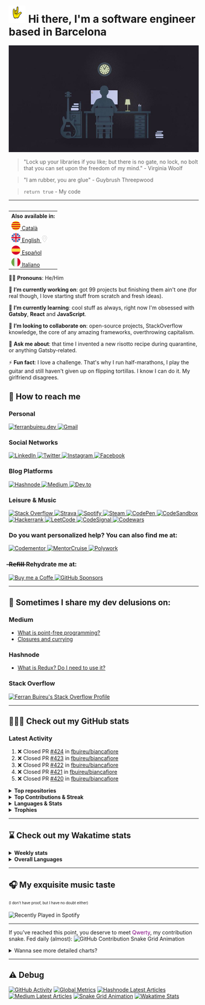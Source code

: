 # <img src="https://github.com/fbuireu/fbuireu/blob/master/assets/images/gifs/punk-horn.gif?raw=true" width="45px"> Hi there, I'm a software engineer based in Barcelona

![Hi there, I'm a software engineer based in Barcelona](https://github.com/fbuireu/fbuireu/blob/master/assets/images/jpg/developer-life.jpg?raw=true)

> "Lock up your libraries if you like; but there is no gate, no lock, no bolt that you can set upon the freedom of my mind." - Virginia Woolf

> "I am rubber, you are glue" - Guybrush Threepwood

> `return true` - My code

-------

<table align="right">
  <th>Also available in:</th>
    <tr>
      <td>
        <a href="README.ca.md">
          <img src="assets/images/png/flags/catalonia.png" width="24" height="24" alt="Català"/>
          <span>Català</span>
        </a>
      </td>
    </tr>
    <tr>
      <td>
        <a href="README.md">
          <img src="assets/images/png/flags/uk.png" width="24" height="24" alt="English"/>
          <span>English</span>
          <img src="assets/images/png/icons/pin.png" width="18" alt="You are here" />
        </a>
      </td>
    </tr>
    <tr>
      <td>
        <a href="README.es.md">
          <img src="assets/images/png/flags/spain.png" width="24" height="24" alt="Español"/>
          <span>Español</span>
        </a>
      </td>
    </tr>
    <tr>
      <td>
        <a href="README.it.md">
          <img src="assets/images/png/flags/italy.png" width="24" height="24" alt="Italiano"/>
          <span>Italiano</span>
        </a>
      </td>
    </tr>
</table>

👦🏻 **Pronouns**: He/Him

🔭 **I’m currently working on**: got 99 projects but finishing them ain't one (for real though, I love starting stuff from
scratch and fresh ideas).

🌱 **I’m currently learning**: cool stuff as always, right now I'm obsessed with **Gatsby**, **React** and **JavaScript**.

👯 **I’m looking to collaborate on**: open-source projects, StackOverflow knowledge, the core of any amazing frameworks,
overthrowing capitalism.

💬 **Ask me about**: that time I invented a new risotto recipe during quarantine, or anything Gatsby-related.

⚡ **Fun fact**: I love a challenge. That's why I run half-marathons, I play the guitar and still haven't given up on
flipping tortillas. I know I can do it. My girlfriend disagrees.

## 📨 How to reach me
### Personal
<a href="https://ferranbuireu.dev" target="_blank">
  <img src="https://img.shields.io/badge/personal%20Website-1b1d1d?style=for-the-badge&logo=globe&logoColor=ffffff" alt="ferranbuireu.dev">
</a>
<a href="mailto:fbuireu@gmail.com" target="_blank">
  <img src="https://img.shields.io/badge/gmail-D14836?style=for-the-badge&logo=gmail&logoColor=ffffff" alt="Gmail" />
</a>

### Social Networks
<a href="https://www.linkedin.com/in/ferran-buireu/" target="_blank">
  <img src="https://img.shields.io/badge/linkedIn-0077B5?style=for-the-badge&logo=linkedin&logoColor=ffffff" alt="LinkedIn" />
</a>
<a href="https://twitter.com/fbuireu" target="_blank">
  <img src="https://img.shields.io/badge/twitter-1DA1F2?style=for-the-badge&logo=twitter&logoColor=ffffff" alt="Twitter" />
</a>
<a href="https://www.instagram.com/fbuireu/" target="_blank">
  <img src="https://img.shields.io/badge/instagram-%23E4405F.svg?style=for-the-badge&logo=instagram&logoColor=ffffff" alt="Instagram" />
</a>
<a href="https://www.facebook.com/ferranbuireu/" target="_blank">
  <img src="https://img.shields.io/badge/facebook-%231877F2.svg?style=for-the-badge&logo=facebook&logoColor=ffffff" alt="Facebook" />
</a>

### Blog Platforms
<a href="https://hashnode.com/@Buireu" target="_blank">
  <img src="https://img.shields.io/badge/hashnode-2962FF?style=for-the-badge&logo=hashnode&logoColor=ffffff" alt="Hashnode" />
</a>
<a href="https://medium.com/@fbuireu" target="_blank">
  <img src="https://img.shields.io/badge/medium-12100E?style=for-the-badge&logo=medium&logoColor=ffffff" alt="Medium" />
</a>
<a href="https://dev.to/fbuireu" target="_blank">
  <img src="https://img.shields.io/badge/dev.to-0A0A0A?style=for-the-badge&logo=devdotto&logoColor=ffffff" alt="Dev.to" />
</a>

### Leisure & Music
<a href="https://stackoverflow.com/users/5585371/ferran-buireu?tab=profile" target="_blank">
  <img src="https://img.shields.io/badge/stack_overflow-FE7A16?style=for-the-badge&logo=stack-overflow&logoColor=ffffff" alt="Stack Overflow" />
</a>
<a href="https://www.strava.com/athletes/19488414" target="_blank">
  <img src="https://img.shields.io/static/v1?style=for-the-badge&message=Strava&color=FC4C02&logo=strava&logoColor=FFFFFF&label=" alt="Strava" />
</a>
<a href="https://open.spotify.com/user/buireu?si=b2dfa1e6c2f649d9" target="_blank">
  <img src="https://img.shields.io/badge/spotify-1ED760?style=for-the-badge&logo=spotify&logoColor=ffffff" alt="Spotify" />
</a>
<a href="https://steamcommunity.com/id/fbuireu/" target="_blank">
  <img src="https://img.shields.io/badge/steam-000000?style=for-the-badge&logo=steam&logoColor=ffffff" alt="Steam" />
</a>
<a href="https://codepen.io/fbuireu" target="_blank">
  <img src="https://img.shields.io/badge/Codepen-000000?style=for-the-badge&logo=codepen&logoColor=white" alt="CodePen" />
</a>
<a href="https://codesandbox.io/u/fbuireu" target="_blank">
  <img src="https://img.shields.io/badge/codesandbox-040404?style=for-the-badge&logo=codesandbox&logoColor=DBDBDB" alt="CodeSandbox" />
</a>
<a href="https://www.hackerrank.com/fbuireu" target="_blank">
  <img src="https://img.shields.io/badge/hackerrank-2EC866?style=for-the-badge&logo=HackerRank&logoColor=ffffff" alt="Hackerrank" />
</a>
<a href="https://leetcode.com/fbuireu/" target="_blank">
<img src="https://img.shields.io/badge/-LeetCode-FFA116?style=for-the-badge&logo=leetcode&logoColor=black" alt="LeetCode" />
</a>
<a href="https://app.codesignal.com/profile/fbuireu/" target="_blank">
  <img src="https://img.shields.io/badge/codesignal-33485f?style=for-the-badge&logo=codesignal&logoColor=grey" alt="CodeSignal" />
</a>
<a href="https://www.codewars.com/users/fbuireu/" target="_blank">
  <img src="https://img.shields.io/badge/codewars-B1361E?style=for-the-badge&logo=codewars&logoColor=808080" alt="Codewars" />
</a>

### Do you want personalized help? You can also find me at:
<a href="https://www.codementor.io/@fbuireu" target="_blank">
  <img src="https://img.shields.io/badge/codementor-003648?style=for-the-badge&logo=codementor&logoColor=000000" alt="Codementor" />
</a>
<a href="https://mentorcruise.com/mentor/ferranbuireu/" target="_blank">
  <img src="https://img.shields.io/badge/mentorcruise-05b197?style=for-the-badge&logo=mentorcruise&logoColor=000000" alt="MentorCruise" />
</a>
<a href="https://www.polywork.com/fbuireu" target="_blank">
  <img src="https://img.shields.io/badge/polywork-4a1ae6?style=for-the-badge&logo=mentorcruise&logoColor=000000" alt="Polywork" />
</a>

### ̶R̶e̶f̶i̶l̶l̶  Rehydrate me at:
<a href="https://www.buymeacoffee.com/ferranbuireu" target="_blank">
  <img src="https://img.shields.io/badge/buy_me_a_coffee-FFDD00?style=for-the-badge&logo=buy-me-a-coffee&logoColor=000000" alt="Buy me a Coffe" />
</a>
<a href="https://github.com/sponsors/fbuireu" target="_blank">
  <img src="https://img.shields.io/badge/gitHub%20sponsors-EA4AAA?style=for-the-badge&logo=githubsponsors&logoColor=ffffff" alt="GitHub Sponsors" />
</a>

-------

## 📝 Sometimes I share my dev delusions on:

### Medium
<!-- MEDIUM-LATEST-ARTICLES:START -->
- [What is point-free programming?](https://fbuireu.medium.com/what-is-point-free-programming-99db1e373763?source=rss-152ec07c2b6d------2)
- [Closures and currying](https://fbuireu.medium.com/closures-and-currying-9774676d33fa?source=rss-152ec07c2b6d------2)
<!-- MEDIUM-LATEST-ARTICLES:END -->

### Hashnode
<!-- HASHNODE-LATEST-ARTICLES:START -->
- [What is Redux? Do I need to use it?](https://ferranbuireu.hashnode.dev/what-is-redux-do-i-need-to-use-it)
<!-- HASHNODE-LATEST-ARTICLES:END -->

### Stack Overflow
[![Ferran Buireu's Stack Overflow Profile](https://github-readme-stackoverflow.vercel.app/?userID=5585371&theme=dark)](https://stackoverflow.com/users/5585371/ferran-buireu)

-------

## 👨🏻‍💻 Check out my GitHub stats
### Latest Activity
<!--START_SECTION:activity-->
1. ❌ Closed PR [#424](https://github.com/fbuireu/biancafiore/pull/424) in [fbuireu/biancafiore](https://github.com/fbuireu/biancafiore)
2. ❌ Closed PR [#423](https://github.com/fbuireu/biancafiore/pull/423) in [fbuireu/biancafiore](https://github.com/fbuireu/biancafiore)
3. ❌ Closed PR [#422](https://github.com/fbuireu/biancafiore/pull/422) in [fbuireu/biancafiore](https://github.com/fbuireu/biancafiore)
4. ❌ Closed PR [#421](https://github.com/fbuireu/biancafiore/pull/421) in [fbuireu/biancafiore](https://github.com/fbuireu/biancafiore)
5. ❌ Closed PR [#420](https://github.com/fbuireu/biancafiore/pull/420) in [fbuireu/biancafiore](https://github.com/fbuireu/biancafiore)
<!--END_SECTION:activity-->

<details>
  <summary><strong>Top repositories</strong></summary>
  <a href="https://github.com/fbuireu/fbuireu" target="__blank">
    <img src="https://github-readme-stats.vercel.app/api/pin/?username=fbuireu&repo=fbuireu&theme=onedark&hide_border=true"
         alt="fbuireu" />    
  </a>
  <a href="https://github.com/fbuireu/biancafiore" target="__blank">
    <img src="https://github-readme-stats.vercel.app/api/pin/?username=fbuireu&repo=biancafiore&theme=onedark&hide_border=true"
         alt="biancafiore" />
  </a>
</details>

<details>
  <summary><strong>Top Contributions & Streak</strong></summary>
  <a href="https://github.com/gatsbyjs/gatsby/pull/33261" target="__blank">
  <img src="https://github-readme-stats.vercel.app/api/pin/?username=fbuireu&repo=gatsby&theme=onedark&hide_border=true"
       alt="Gatsby" />
  </a>
  <a href="https://github.com/netlify/netlify-cms/pull/3412" target="__blank">
    <img src="https://github-readme-stats.vercel.app/api/pin/?username=fbuireu&repo=netlify-cms&theme=onedark&hide_border=true"
         alt="Netlify CMS" />
  </a>
  <img src="https://activity-graph.herokuapp.com/graph?username=fbuireu&theme=github&bg_color=282c34&line=c3a875&point=d77077&hide_border=true"
       alt="Ferran Buireu's Monthly GitHub Contribution Grap" />
  <img src="https://github-readme-streak-stats.herokuapp.com/?user=fbuireu&theme=onedark&hide_border=true"
       alt="Ferran Buireu's GitHub Streak" />
</details>    

<details>
  <summary><strong>Languages & Stats</strong></summary>
  <img src="https://github-readme-stats.vercel.app/api?username=fbuireu&show_icons=true&theme=onedark&hide_border=true"
       alt="Ferran Buireu's GitHub stats" />
  <img src="https://github-readme-stats.vercel.app/api/top-langs/?username=fbuireu&show_icons=true&theme=onedark&hide_border=true"
       alt="Ferran Buireu's Top GitHub Languages" />
</details>

<details>
  <summary><strong>Trophies</strong></summary>
  <img src="https://github-profile-trophy.vercel.app/?username=ryo-ma&theme=onedark&no-frame=true"
       alt="Ferran Buireu's Top GitHub Languages" />
</details>    

-------

## ⌛ Check out my Wakatime stats
<details>
  <summary><strong>Weekly stats</strong></summary>

  <!--START_SECTION:waka-->
**I'm an Early 🐤** 

```text
🌞 Morning    49 commits     █████░░░░░░░░░░░░░░░░░░░░   22.37% 
🌆 Daytime    110 commits    ████████████░░░░░░░░░░░░░   50.23% 
🌃 Evening    60 commits     ██████░░░░░░░░░░░░░░░░░░░   27.4% 
🌙 Night      0 commits      ░░░░░░░░░░░░░░░░░░░░░░░░░   0.0%

```
📅 **I'm Most Productive on Wednesday** 

```text
Monday       28 commits     ███░░░░░░░░░░░░░░░░░░░░░░   12.79% 
Tuesday      45 commits     █████░░░░░░░░░░░░░░░░░░░░   20.55% 
Wednesday    57 commits     ██████░░░░░░░░░░░░░░░░░░░   26.03% 
Thursday     36 commits     ████░░░░░░░░░░░░░░░░░░░░░   16.44% 
Friday       7 commits      ░░░░░░░░░░░░░░░░░░░░░░░░░   3.2% 
Saturday     13 commits     █░░░░░░░░░░░░░░░░░░░░░░░░   5.94% 
Sunday       33 commits     ███░░░░░░░░░░░░░░░░░░░░░░   15.07%

```


📊 **This Week I Spent My Time On** 

```text
⌚︎ Time Zone: Europe/Madrid

💬 Programming Languages: 
Dart                     16 hrs 55 mins      ██████████████████████░░░   90.86% 
Other                    45 mins             █░░░░░░░░░░░░░░░░░░░░░░░░   4.02% 
Text                     37 mins             ░░░░░░░░░░░░░░░░░░░░░░░░░   3.31% 
YAML                     10 mins             ░░░░░░░░░░░░░░░░░░░░░░░░░   0.9% 
Markdown                 3 mins              ░░░░░░░░░░░░░░░░░░░░░░░░░   0.28%

🔥 Editors: 
Android Studio           17 hrs 34 mins      ███████████████████████░░   94.36% 
Unknown Editor           45 mins             █░░░░░░░░░░░░░░░░░░░░░░░░   4.02% 
VS Code                  18 mins             ░░░░░░░░░░░░░░░░░░░░░░░░░   1.62% 
WebStorm                 0 secs              ░░░░░░░░░░░░░░░░░░░░░░░░░   0.0%

🐱‍💻 Projects: 
Private Company Projects 17 hrs 40 mins      ███████████████████████░░   94.88% 
Unknown Project          56 mins             █░░░░░░░░░░░░░░░░░░░░░░░░   5.01% 
flutter                  1 min               ░░░░░░░░░░░░░░░░░░░░░░░░░   0.11% 
biancafiore              0 secs              ░░░░░░░░░░░░░░░░░░░░░░░░░   0.0%

💻 Operating System: 
Mac                      17 hrs 42 mins      ███████████████████████░░   94.99% 
Unknown OS               45 mins             █░░░░░░░░░░░░░░░░░░░░░░░░   4.02% 
Windows                  11 mins             ░░░░░░░░░░░░░░░░░░░░░░░░░   0.99%

```


 Last Updated on 18/11/2021
<!--END_SECTION:waka-->
</details>  

<details>
  <summary><strong>Overall Languages</strong></summary>
  <img src="https://github-readme-stats.vercel.app/api/wakatime?username=fbuireu&theme=onedark&layout=compact&hide_border=true"
       alt="Wakatime Overall Languages" />
</details>   

-------

## 🎧 My exquisite music taste
<sup><sub>(I don't have proof, but I have no doubt either)</sub></sup>

![Recently Played in Spotify](https://spotify-recently-played-readme.vercel.app/api?user=buireu)

-------

If you've reached this point, you deserve to meet <span style="color: purple">Qwerty</span>, my contribution snake. Fed daily (almost):
![GitHub Contribution Snake Grid Animation](https://raw.githubusercontent.com/fbuireu/fbuireu/snake-grid-animation/github-contribution-snake-grid-animation.svg)

<details>
  <summary>Wanna see more detailed charts?</summary>
  <details>
    <summary>Really, it's long. Are you sure?</summary>
    <details>
      <summary>Ok. This is the last. Here it goes</summary>
      <img src="assets/images/svg/github-metrics.svg" alt="Detailed GitHub statistics" />
    </details>        
  </details>
</details>

-------

## ⚠️ Debug
[![GitHub Activity](https://github.com/fbuireu/fbuireu/actions/workflows/github-activity.yml/badge.svg?style=flat-square)](https://github.com/fbuireu/fbuireu/actions/workflows/github-activity.yml)
[![Global Metrics](https://github.com/fbuireu/fbuireu/actions/workflows/global-metrics.yml/badge.svg)](https://github.com/fbuireu/fbuireu/actions/workflows/global-metrics.yml)
[![Hashnode Latest Articles](https://github.com/fbuireu/fbuireu/actions/workflows/hashnode-latest-articles.yml/badge.svg)](https://github.com/fbuireu/fbuireu/actions/workflows/hashnode-latest-articles.yml)
[![Medium Latest Articles](https://github.com/fbuireu/fbuireu/actions/workflows/medium-latest-articles.yml/badge.svg)](https://github.com/fbuireu/fbuireu/actions/workflows/medium-latest-articles.yml)
[![Snake Grid Animation](https://github.com/fbuireu/fbuireu/actions/workflows/snake-animation.yml/badge.svg)](https://github.com/fbuireu/fbuireu/actions/workflows/snake-animation.yml)
[![Wakatime Stats](https://github.com/fbuireu/fbuireu/actions/workflows/wakatime-stats.yml/badge.svg)](https://github.com/fbuireu/fbuireu/actions/workflows/wakatime-stats.yml)
